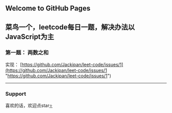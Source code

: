 ## Welcome to GitHub Pages

菜鸟一个，leetcode每日一题，解决办法以JavaScript为主
---

### 第一题： 两数之和

实现：   [https://github.com/Jackipan/leet-code/issues/1](https://github.com/Jackipan/leet-code/issues/1 "https://github.com/Jackipan/leet-code/issues/1")

---

### Support

喜欢的话，欢迎点star[:star:](https://github.com/Jackipan/leet-code/)